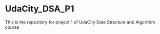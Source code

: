 # UdaCity_DSA_P1
This is the repository for project 1 of UdaCity Data Structure and Algorithm course
